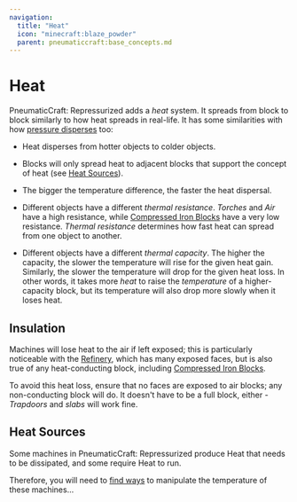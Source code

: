 ```yaml
---
navigation:
  title: "Heat"
  icon: "minecraft:blaze_powder"
  parent: pneumaticcraft:base_concepts.md
---
```


# Heat

<Color hex="#228">PneumaticCraft: Repressurized</Color> adds a *heat* system. It spreads from block to block similarly to how heat spreads in real-life. It has some similarities with how [pressure disperses](./pressure.md) too:
- Heat disperses from hotter objects to colder objects.
- Blocks will only spread heat to adjacent blocks that support the concept of heat (see [Heat Sources](./heat_sources.md)).


- The bigger the temperature difference, the faster the heat dispersal.
- Different objects have a different *thermal resistance*. *Torches* and *Air* have a high resistance, while [Compressed Iron Blocks](./basic_materials.md#compressed_iron_block) have a very low resistance. *Thermal resistance* determines how fast heat can spread from one object to another.


- Different objects have a different *thermal capacity*. The higher the capacity, the slower the temperature will rise for the given heat gain. Similarly, the slower the temperature will drop for the given heat loss. In other words, it takes more *heat* to raise the *temperature* of a higher-capacity block, but its temperature will also drop more slowly when it loses heat.

<a name="insulation"></a>
## Insulation

Machines will lose heat to the air if left exposed; this is particularly noticeable with the [Refinery](../manufacturing/refinery.md), which has many exposed faces, but is also true of any heat-conducting block, including [Compressed Iron Blocks](./basic_materials.md#compressed_iron_block).

To avoid this heat loss, ensure that no faces are exposed to air blocks; any non-conducting block will do. It doesn't have to be a full block, either - *Trapdoors* and *slabs* will work fine.

## Heat Sources

Some machines in <Color hex="#228">PneumaticCraft: Repressurized</Color> produce Heat that needs to be dissipated, and some require Heat to run.

Therefore, you will need to [find ways](./heat_sources.md) to manipulate the temperature of these machines...

